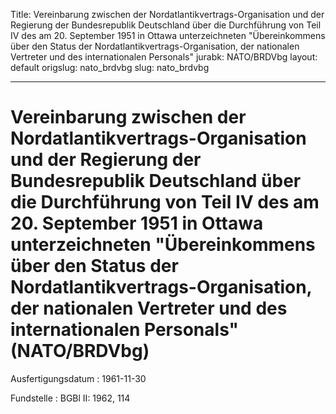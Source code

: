 Title: Vereinbarung zwischen der Nordatlantikvertrags-Organisation und der Regierung
  der Bundesrepublik Deutschland über die Durchführung von Teil IV des am 20. September
  1951 in Ottawa unterzeichneten "Übereinkommens über den Status der Nordatlantikvertrags-Organisation,
  der nationalen Vertreter und des internationalen Personals"
jurabk: NATO/BRDVbg
layout: default
origslug: nato_brdvbg
slug: nato_brdvbg

---

# Vereinbarung zwischen der Nordatlantikvertrags-Organisation und der Regierung der Bundesrepublik Deutschland über die Durchführung von Teil IV des am 20. September 1951 in Ottawa unterzeichneten "Übereinkommens über den Status der Nordatlantikvertrags-Organisation, der nationalen Vertreter und des internationalen Personals" (NATO/BRDVbg)

Ausfertigungsdatum
:   1961-11-30

Fundstelle
:   BGBl II: 1962, 114


